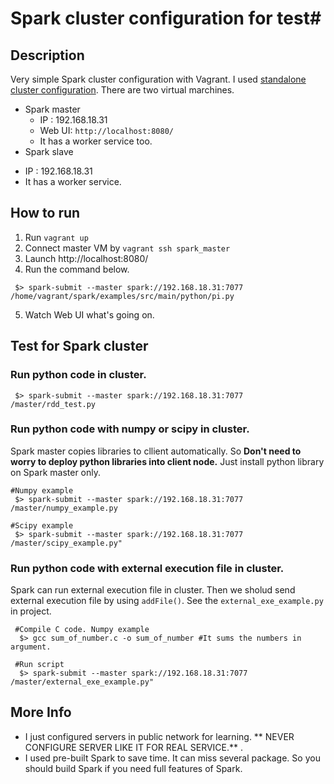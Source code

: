 # Spark cluster configuration for test#

## Description ##
 Very simple Spark cluster configuration with Vagrant. I used [standalone cluster configuration](https://spark.apache.org/docs/latest/cluster-overview.html). There are two virtual marchines.

  * Spark master
    - IP : 192.168.18.31
    - Web UI: ```http://localhost:8080/```
    - It has a worker service too.
  * Spark slave
   - IP : 192.168.18.31
   - It has a worker service.

## How to run ##

 1. Run ```vagrant up```
 2. Connect master VM by ```vagrant ssh spark_master```
 3. Launch http://localhost:8080/
 4. Run the command below.

```
 $> spark-submit --master spark://192.168.18.31:7077  /home/vagrant/spark/examples/src/main/python/pi.py

```

 5. Watch Web UI what's going on.


## Test for Spark cluster ##

### Run python code in cluster. ###

```
 $> spark-submit --master spark://192.168.18.31:7077 /master/rdd_test.py
```

### Run python code with numpy or scipy in cluster. ###

 Spark master copies libraries to cllient automatically. So **Don't need to worry to deploy python libraries into client node.**  Just install python library on Spark master only.

```
#Numpy example
 $> spark-submit --master spark://192.168.18.31:7077 /master/numpy_example.py

#Scipy example
 $> spark-submit --master spark://192.168.18.31:7077 /master/scipy_example.py"

```

### Run python code with external execution file in cluster.  ###

 Spark can run external execution file in cluster. Then we sholud send external execution file by using ```addFile()```. See the ```external_exe_example.py``` in project.


```
 #Compile C code. Numpy example
  $> gcc sum_of_number.c -o sum_of_number #It sums the numbers in argument.

 #Run script
  $> spark-submit --master spark://192.168.18.31:7077 /master/external_exe_example.py"

```


## More Info ##

* I just configured servers in public network for learning. ** NEVER CONFIGURE SERVER LIKE IT FOR REAL SERVICE.** .
* I used pre-built Spark to save time. It can miss several package. So you should build Spark if you need full features of Spark.